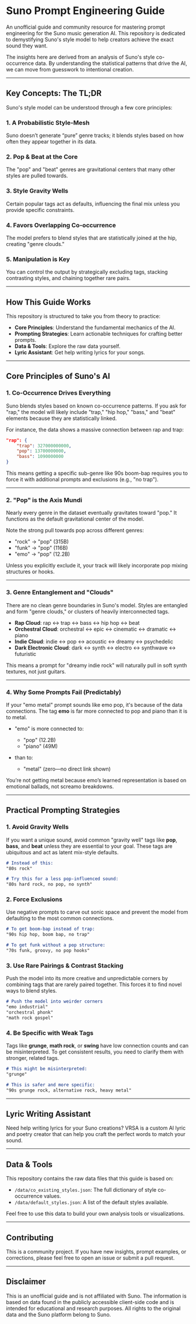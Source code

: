 # Suno Prompt Engineering Guide

An unofficial guide and community resource for mastering prompt engineering for the Suno music generation AI. This repository is dedicated to demystifying Suno's style model to help creators achieve the exact sound they want.

The insights here are derived from an analysis of Suno's style co-occurrence data. By understanding the statistical patterns that drive the AI, we can move from guesswork to intentional creation.

---

## Key Concepts: The TL;DR

Suno's style model can be understood through a few core principles:

### 1. A Probabilistic Style-Mesh

Suno doesn’t generate “pure” genre tracks; it blends styles based on how often they appear together in its data.

### 2. Pop & Beat at the Core

The "pop" and "beat" genres are gravitational centers that many other styles are pulled towards.

### 3. Style Gravity Wells

Certain popular tags act as defaults, influencing the final mix unless you provide specific constraints.

### 4. Favors Overlapping Co-occurrence

The model prefers to blend styles that are statistically joined at the hip, creating "genre clouds."

### 5. Manipulation is Key

You can control the output by strategically excluding tags, stacking contrasting styles, and chaining together rare pairs.

---

## How This Guide Works

This repository is structured to take you from theory to practice:

* **Core Principles**: Understand the fundamental mechanics of the AI.
* **Prompting Strategies**: Learn actionable techniques for crafting better prompts.
* **Data & Tools**: Explore the raw data yourself.
* **Lyric Assistant**: Get help writing lyrics for your songs.

---

## Core Principles of Suno's AI

### 1. Co-Occurrence Drives Everything

Suno blends styles based on known co-occurrence patterns. If you ask for "rap," the model will likely include "trap," "hip hop," "bass," and "beat" elements because they are statistically linked.

For instance, the data shows a massive connection between rap and trap:

```json
"rap": {
    "trap": 327000000000,
    "pop": 13700000000,
    "bass": 1090000000
}
```

This means getting a specific sub-genre like 90s boom-bap requires you to force it with additional prompts and exclusions (e.g., "no trap").

---

### 2. "Pop" is the Axis Mundi

Nearly every genre in the dataset eventually gravitates toward "pop." It functions as the default gravitational center of the model.

Note the strong pull towards pop across different genres:

* "rock" → "pop" (315B)
* "funk" → "pop" (116B)
* "emo" → "pop" (12.2B)

Unless you explicitly exclude it, your track will likely incorporate pop mixing structures or hooks.

---

### 3. Genre Entanglement and "Clouds"

There are no clean genre boundaries in Suno's model. Styles are entangled and form "genre clouds," or clusters of heavily interconnected tags.

* **Rap Cloud**: rap ↔ trap ↔ bass ↔ hip hop ↔ beat
* **Orchestral Cloud**: orchestral ↔ epic ↔ cinematic ↔ dramatic ↔ piano
* **Indie Cloud**: indie ↔ pop ↔ acoustic ↔ dreamy ↔ psychedelic
* **Dark Electronic Cloud**: dark ↔ synth ↔ electro ↔ synthwave ↔ futuristic

This means a prompt for "dreamy indie rock" will naturally pull in soft synth textures, not just guitars.

---

### 4. Why Some Prompts Fail (Predictably)

If your "emo metal" prompt sounds like emo pop, it's because of the data connections. The tag **emo** is far more connected to pop and piano than it is to metal.

* "emo" is more connected to:

  * "pop" (12.2B)
  * "piano" (49M)

* than to:

  * "metal" (zero—no direct link shown)

You’re not getting metal because emo’s learned representation is based on emotional ballads, not screamo breakdowns.

---

## Practical Prompting Strategies

### 1. Avoid Gravity Wells

If you want a unique sound, avoid common "gravity well" tags like **pop**, **bass**, and **beat** unless they are essential to your goal. These tags are ubiquitous and act as latent mix-style defaults.

```md
# Instead of this:
"80s rock"

# Try this for a less pop-influenced sound:
"80s hard rock, no pop, no synth"
```

### 2. Force Exclusions

Use negative prompts to carve out sonic space and prevent the model from defaulting to the most common connections.

```md
# To get boom-bap instead of trap:
"90s hip hop, boom bap, no trap"

# To get funk without a pop structure:
"70s funk, groovy, no pop hooks"
```

### 3. Use Rare Pairings & Contrast Stacking

Push the model into its more creative and unpredictable corners by combining tags that are rarely paired together. This forces it to find novel ways to blend styles.

```md
# Push the model into weirder corners
"emo industrial"
"orchestral phonk"
"math rock gospel"
```

### 4. Be Specific with Weak Tags

Tags like **grunge**, **math rock**, or **swing** have low connection counts and can be misinterpreted. To get consistent results, you need to clarify them with stronger, related tags.

```md
# This might be misinterpreted:
"grunge"

# This is safer and more specific:
"90s grunge rock, alternative rock, heavy metal"
```

---

## Lyric Writing Assistant

Need help writing lyrics for your Suno creations? VRSA is a custom AI lyric and poetry creator that can help you craft the perfect words to match your sound.

---

## Data & Tools

This repository contains the raw data files that this guide is based on:

* `/data/co_existing_styles.json`: The full dictionary of style co-occurrence values.
* `/data/default_styles.json`: A list of the default styles available.

Feel free to use this data to build your own analysis tools or visualizations.

---

## Contributing

This is a community project. If you have new insights, prompt examples, or corrections, please feel free to open an issue or submit a pull request.

---

## Disclaimer

This is an unofficial guide and is not affiliated with Suno. The information is based on data found in the publicly accessible client-side code and is intended for educational and research purposes. All rights to the original data and the Suno platform belong to Suno.
